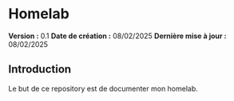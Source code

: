 # Homelab

**Version :**               0.1
**Date de création :**      08/02/2025
**Dernière mise à jour :**  08/02/2025

## Introduction

Le but de ce repository est de documenter mon homelab.
